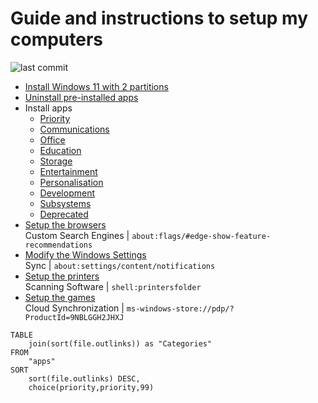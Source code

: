 # Guide and instructions to setup my computers

![last commit](https://img.shields.io/github/last-commit/yetenol/Setup-Computer?color=white)

- [Install Windows 11 with 2 partitions](Install%20Windows%2011%20with%202%20partitions.md)
- [Uninstall pre-installed apps](instructions/Uninstall%20pre-installed%20apps.md)
- Install apps
    - [Priority](Priority.md)
    - [Communications](Communications.md)
    - [Office](Office.md)
    - [Education](Education.md)
    - [Storage](Storage.md)
    - [Entertainment](Entertainment.md)
    - [Personalisation](Personalisation.md)
    - [Development](Development.md)
    - [Subsystems](Subsystems.md)
    - [Deprecated](Deprecated.md)
- [Setup the browsers](browser/Setup%20the%20browsers.md)  
    Custom Search Engines | `about:flags/#edge-show-feature-recommendations`
- [Modify the Windows Settings](Modify%20the%20Windows%20Settings.md)  
    Sync | `about:settings/content/notifications`
- [Setup the printers](Setup%20the%20printers.md)  
    Scanning Software | `shell:printersfolder`
- [Setup the games](gaming/Setup%20the%20games.md)  
    Cloud Synchronization | `ms-windows-store://pdp/?ProductId=9NBLGGH2JHXJ`

```dataview
TABLE
    join(sort(file.outlinks)) as "Categories"
FROM
    "apps"
SORT
    sort(file.outlinks) DESC,
    choice(priority,priority,99)
```
